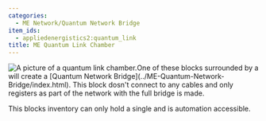 ```yaml
---
categories:
  - ME Network/Quantum Network Bridge
item_ids:
  - appliedenergistics2:quantum_link
title: ME Quantum Link Chamber
---
```


![A picture of a quantum link
chamber.](../../../../public/assets/large/quantum_link_chamber.png)One of these blocks
surrounded by a <ItemLink id="appliedenergistics2:quantum_ring"/>
will create a [Quantum Network Bridge](../ME-Quantum-Network-
Bridge/index.html). This block dosn't connect to any cables and only registers
as part of the network with the full bridge is made.

This blocks inventory can only hold a single <ItemLink
id="appliedenergistics2:quantum_entangled_singularity"/> and is
automation accessible.

<RecipeFor id="appliedenergistics2:quantum_link" />
